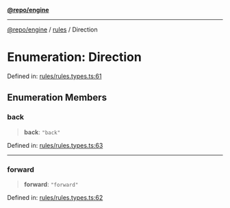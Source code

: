 [**@repo/engine**](../../README.md)

---

[@repo/engine](../../modules.md) / [rules](../README.md) / Direction

# Enumeration: Direction

Defined in: [rules/rules.types.ts:61](https://github.com/alexqguo/drinking-board-game-v3/blob/56df34968617deee505d881352afe56efb53b2a4/packages/engine/src/rules/rules.types.ts#L61)

## Enumeration Members

### back

> **back**: `"back"`

Defined in: [rules/rules.types.ts:63](https://github.com/alexqguo/drinking-board-game-v3/blob/56df34968617deee505d881352afe56efb53b2a4/packages/engine/src/rules/rules.types.ts#L63)

---

### forward

> **forward**: `"forward"`

Defined in: [rules/rules.types.ts:62](https://github.com/alexqguo/drinking-board-game-v3/blob/56df34968617deee505d881352afe56efb53b2a4/packages/engine/src/rules/rules.types.ts#L62)
